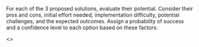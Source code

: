 For each of the 3 proposed solutions, evaluate their potential. Consider their pros and cons, initial effort needed, implementation difficulty, potential challenges, and the expected outcomes. Assign a probability of success and a confidence level to each option based on these factors:

<<WLOOP>>
